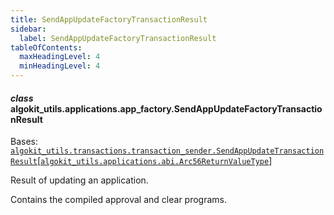 ```yaml
---
title: SendAppUpdateFactoryTransactionResult
sidebar:
  label: SendAppUpdateFactoryTransactionResult
tableOfContents:
  maxHeadingLevel: 4
  minHeadingLevel: 4
---
```


#### _class_ algokit_utils.applications.app_factory.SendAppUpdateFactoryTransactionResult

Bases: [`algokit_utils.transactions.transaction_sender.SendAppUpdateTransactionResult`](/reference/algokit-utils-py/api/transactions/transaction_sender/sendappupdatetransactionresult/#algokit_utils.transactions.transaction_sender.SendAppUpdateTransactionResult)[[`algokit_utils.applications.abi.Arc56ReturnValueType`](/reference/algokit-utils-py/api/applications/abi/#algokit_utils.applications.abi.Arc56ReturnValueType)]

Result of updating an application.

Contains the compiled approval and clear programs.
